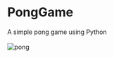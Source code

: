 # PongGame
A simple pong game using Python<br><br>
![pong](https://github.com/Jo-erl/PongGame/assets/133300552/32e55385-9f66-402d-93c9-fe73c67b894d)
